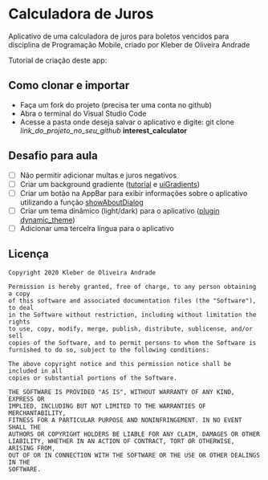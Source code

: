 # Calculadora de Juros

Aplicativo de uma calculadora de juros para boletos vencidos para disciplina de Programação Mobile, criado por Kleber de Oliveira Andrade

Tutorial de criação deste app: 

<p align="center">

</p>

## Como clonar e importar

*   Faça um fork do projeto (precisa ter uma conta no github)
*   Abra o terminal do Visual Studio Code
*   Acesse a pasta onde deseja salvar o aplicativo e digite: git clone *link_do_projeto_no_seu_github* **interest_calculator**

## Desafio para aula

*   [ ] Não permitir adicionar multas e juros negativos
*   [ ] Criar um background gradiente ([tutorial](https://alligator.io/flutter/flutter-gradient/) e [uiGradients](https://uigradients.com))
*   [ ] Criar um botão na AppBar para exibir informações sobre o aplicativo utilizando a função [showAboutDialog](https://api.flutter.dev/flutter/material/showAboutDialog.html)
*   [ ] Criar um tema dinâmico (light/dark) para o aplicativo ([plugin dynamic_theme](https://pub.dev/packages/dynamic_theme))
*   [ ] Adicionar uma terceira língua para o aplicativo

## Licença

    Copyright 2020 Kleber de Oliveira Andrade
    
    Permission is hereby granted, free of charge, to any person obtaining a copy
    of this software and associated documentation files (the "Software"), to deal
    in the Software without restriction, including without limitation the rights
    to use, copy, modify, merge, publish, distribute, sublicense, and/or sell
    copies of the Software, and to permit persons to whom the Software is
    furnished to do so, subject to the following conditions:
    
    The above copyright notice and this permission notice shall be included in all
    copies or substantial portions of the Software.
    
    THE SOFTWARE IS PROVIDED "AS IS", WITHOUT WARRANTY OF ANY KIND, EXPRESS OR
    IMPLIED, INCLUDING BUT NOT LIMITED TO THE WARRANTIES OF MERCHANTABILITY,
    FITNESS FOR A PARTICULAR PURPOSE AND NONINFRINGEMENT. IN NO EVENT SHALL THE
    AUTHORS OR COPYRIGHT HOLDERS BE LIABLE FOR ANY CLAIM, DAMAGES OR OTHER
    LIABILITY, WHETHER IN AN ACTION OF CONTRACT, TORT OR OTHERWISE, ARISING FROM,
    OUT OF OR IN CONNECTION WITH THE SOFTWARE OR THE USE OR OTHER DEALINGS IN THE
    SOFTWARE.
